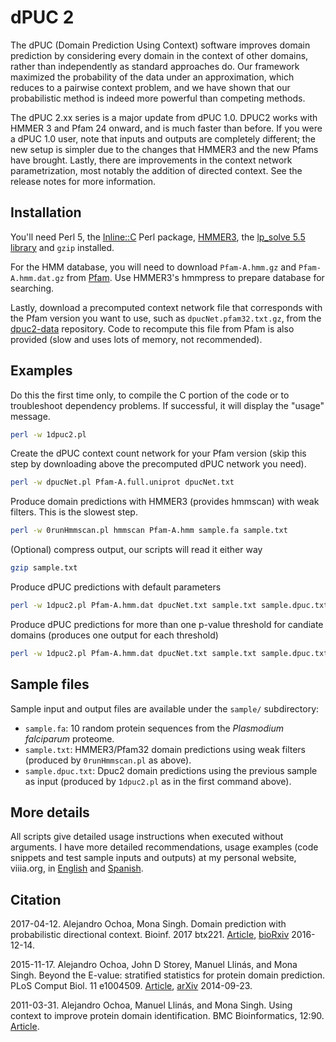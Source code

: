 # dPUC 2

The dPUC (Domain Prediction Using Context) software improves domain prediction by considering every domain in the context of other domains, rather than independently as standard approaches do. 
Our framework maximized the probability of the data under an approximation, which reduces to a pairwise context problem, and we have shown that our probabilistic method is indeed more powerful than competing methods.

The dPUC 2.xx series is a major update from dPUC 1.0. 
DPUC2 works with HMMER 3 and Pfam 24 onward, and is much faster than before.
If you were a dPUC 1.0 user, note that inputs and outputs are completely different; the new setup is simpler due to the changes that HMMER3 and the new Pfams have brought. 
Lastly, there are improvements in the context network parametrization, most notably the addition of directed context. 
See the release notes for more information.

## Installation

You'll need Perl 5, the [Inline::C](http://search.cpan.org/~etj/Inline-C-0.62/lib/Inline/C.pod) Perl package, [HMMER3](http://hmmer.janelia.org/), the [lp_solve 5.5 library](http://lpsolve.sourceforge.net/5.5/) and `gzip` installed.

For the HMM database, you will need to download `Pfam-A.hmm.gz` and `Pfam-A.hmm.dat.gz` from [Pfam](ftp://ftp.ebi.ac.uk/pub/databases/Pfam/current_release/). 
Use HMMER3's hmmpress to prepare database for searching.

Lastly, download a precomputed context network file that corresponds with the Pfam version you want to use, such as `dpucNet.pfam32.txt.gz`, from the [dpuc2-data](https://github.com/alexviiia/dpuc2-data) repository. 
Code to recompute this file from Pfam is also provided (slow and uses lots of memory, not recommended).

## Examples

Do this the first time only, to compile the C portion of the code or to troubleshoot dependency problems. 
If successful, it will display the "usage" message.
```bash
perl -w 1dpuc2.pl
```

Create the dPUC context count network for your Pfam version (skip this step by downloading above the precomputed dPUC network you need).
```bash
perl -w dpucNet.pl Pfam-A.full.uniprot dpucNet.txt 
```

Produce domain predictions with HMMER3 (provides hmmscan) with weak filters. 
This is the slowest step.
```bash
perl -w 0runHmmscan.pl hmmscan Pfam-A.hmm sample.fa sample.txt 
```

(Optional) compress output, our scripts will read it either way 
```bash
gzip sample.txt 
```

Produce dPUC predictions with default parameters 
```bash
perl -w 1dpuc2.pl Pfam-A.hmm.dat dpucNet.txt sample.txt sample.dpuc.txt 
```

Produce dPUC predictions for more than one p-value threshold for candiate domains (produces one output for each threshold)
```bash
perl -w 1dpuc2.pl Pfam-A.hmm.dat dpucNet.txt sample.txt sample.dpuc.txt --pvalues 1e-1 1e-4 1e-9
```

## Sample files

Sample input and output files are available under the `sample/` subdirectory:

- `sample.fa`: 10 random protein sequences from the *Plasmodium falciparum* proteome.
- `sample.txt`: HMMER3/Pfam32 domain predictions using weak filters (produced by `0runHmmscan.pl` as above).
- `sample.dpuc.txt`: Dpuc2 domain predictions using the previous sample as input (produced by `1dpuc2.pl` as in the first command above).

## More details

All scripts give detailed usage instructions when executed without arguments.
I have more detailed recommendations, usage examples (code snippets and test sample inputs and outputs) at my personal website, viiia.org, in [English](http://viiia.org/dpuc2/) and [Spanish](http://viiia.org/dpuc2/?l=es-mx).


## Citation

2017-04-12.
Alejandro Ochoa, Mona Singh.
Domain prediction with probabilistic directional context.
Bioinf. 2017 btx221.
[Article](http://dx.doi.org/10.1093/bioinformatics/btx221),
[bioRxiv](http://biorxiv.org/content/early/2016/12/14/094284) 2016-12-14.

2015-11-17.
Alejandro Ochoa, John D Storey, Manuel Llinás, and Mona Singh.
Beyond the E-value: stratified statistics for protein domain prediction.
PLoS Comput Biol. 11 e1004509.
[Article](http://dx.doi.org/10.1371/journal.pcbi.1004509),
[arXiv](http://arxiv.org/abs/1409.6384) 2014-09-23.

2011-03-31.
Alejandro Ochoa, Manuel Llinás, and Mona Singh.
Using context to improve protein domain identification.
BMC Bioinformatics, 12:90.
[Article](http://dx.doi.org/10.1186/1471-2105-12-90).

